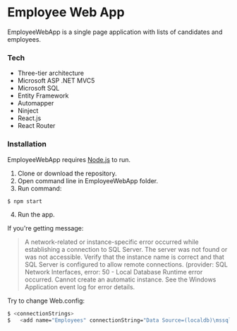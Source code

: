 # Employee Web App

EmployeeWebApp is a single page application with lists of candidates and employees.

### Tech

* Three-tier architecture
* Microsoft ASP .NET MVC5
* Microsoft SQL
* Entity Framework
* Automapper
* Ninject
* React.js
* React Router


### Installation

EmployeeWebApp requires [Node.js](https://nodejs.org/) to run.

1. Clone or download the repository.
2. Open command line in EmployeeWebApp folder.
3. Run command:

```sh
$ npm start
```
4. Run the app.

If you're getting message: 
>A network-related or instance-specific error occurred while establishing a connection to SQL Server. The server was not found or was not accessible. Verify that the instance name is correct and that SQL Server is configured to allow remote connections. (provider: SQL Network Interfaces, error: 50 - Local Database Runtime error occurred. Cannot create an automatic instance. See the Windows Application event log for error details.

Try to change Web.config: 

```sh
$ <connectionStrings>
$   <add name="Employees" connectionString="Data Source=(localdb)\mssqllocaldb; ...
```

